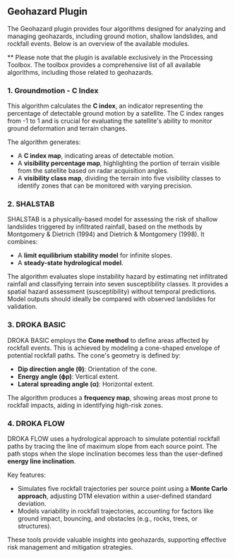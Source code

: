 ## Geohazard Plugin

The Geohazard plugin provides four algorithms designed for analyzing and managing geohazards, including ground motion, shallow landslides, and rockfall events. Below is an overview of the available modules.

** Please note that the plugin is available exclusively in the Processing Toolbox. The toolbox provides a comprehensive list of all available algorithms, including those related to geohazards.

### **1. Groundmotion - C Index**

This algorithm calculates the **C index**, an indicator representing the percentage of detectable ground motion by a satellite. The C index ranges from -1 to 1 and is crucial for evaluating the satellite's ability to monitor ground deformation and terrain changes. 

The algorithm generates:
- A **C index map**, indicating areas of detectable motion.
- A **visibility percentage map**, highlighting the portion of terrain visible from the satellite based on radar acquisition angles.
- A **visibility class map**, dividing the terrain into five visibility classes to identify zones that can be monitored with varying precision.

### **2. SHALSTAB**

SHALSTAB is a physically-based model for assessing the risk of shallow landslides triggered by infiltrated rainfall, based on the methods by Montgomery & Dietrich (1994) and Dietrich & Montgomery (1998). It combines:
- A **limit equilibrium stability model** for infinite slopes.
- A **steady-state hydrological model**.

The algorithm evaluates slope instability hazard by estimating net infiltrated rainfall and classifying terrain into seven susceptibility classes. It provides a spatial hazard assessment (susceptibility) without temporal predictions. Model outputs should ideally be compared with observed landslides for validation.

### **3. DROKA BASIC**

DROKA BASIC employs the **Cone method** to define areas affected by rockfall events. This is achieved by modeling a cone-shaped envelope of potential rockfall paths. The cone's geometry is defined by:
- **Dip direction angle (θ)**: Orientation of the cone.
- **Energy angle (ϕp)**: Vertical extent.
- **Lateral spreading angle (α)**: Horizontal extent.

The algorithm produces a **frequency map**, showing areas most prone to rockfall impacts, aiding in identifying high-risk zones.

### **4. DROKA FLOW**

DROKA FLOW uses a hydrological approach to simulate potential rockfall paths by tracing the line of maximum slope from each source point. The path stops when the slope inclination becomes less than the user-defined **energy line inclination**.

Key features:
- Simulates five rockfall trajectories per source point using a **Monte Carlo approach**, adjusting DTM elevation within a user-defined standard deviation.
- Models variability in rockfall trajectories, accounting for factors like ground impact, bouncing, and obstacles (e.g., rocks, trees, or structures).

These tools provide valuable insights into geohazards, supporting effective risk management and mitigation strategies.
